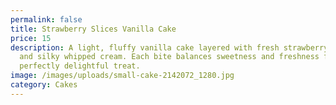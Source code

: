```yaml
---
permalink: false
title: Strawberry Slices Vanilla Cake
price: 15
description: A light, fluffy vanilla cake layered with fresh strawberry slices
  and silky whipped cream. Each bite balances sweetness and freshness for a
  perfectly delightful treat.
image: /images/uploads/small-cake-2142072_1280.jpg
category: Cakes
---
```

